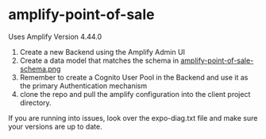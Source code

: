 # amplify-point-of-sale

Uses Amplify Version 4.44.0

1. Create a new Backend using the Amplify Admin UI
2. Create a data model that matches the schema in [amplify-point-of-sale-schema.png](https://github.com/fuji8bit/amplify-point-of-sale/blob/master/amplify-point-of-sale-schema.png)
3. Remember to create a Cognito User Pool in the Backend and use it as the primary Authentication mechanism
4. clone the repo and pull the amplify configuration into the client project directory.

If you are running into issues, look over the expo-diag.txt file and make sure your versions are up to date.

